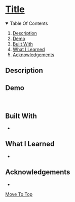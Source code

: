 
# [Title](#)
<about>
<details open="open">
  <summary>Table Of Contents</summary>
  <ol>
    <li>
      <a href="#description">Description</a>
    </li>
    <li>
      <a href="#demo">Demo</a>
    </li>
    <li>
      <a href="#built-with">Built With</a>
    </li>
     <li>
      <a href="#what-i-learned">What I Learned</a>
    </li>
     <li>
      <a href="#acknowledgements">Acknowledgements</a>
    </li>
  </ol>
</details>

## Description
<Description> 

## Demo
<!-- ![Example](./assets/example.gif) -->
</br>
  
## Built With
* <Thing>

## What I Learned
* <What>
  
## Acknowledgements
* <Ack>

[Move To Top](#title)

